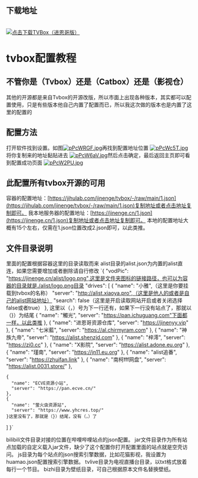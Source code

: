 ## 下载地址
   <br>
   <a href="https://jinenge.lanzoub.com/iY6MT182qihi">
    <img src="https://s1.ax1x.com/2023/09/04/pPDgudJ.png" alt="点击下载TVBox（进恩哥版）" />
  </a>
   <br>
   
# tvbox配置教程



## 不管你是（Tvbox）还是（Catbox）还是（影视仓）

其他的开源都是来自Tvbox的开源改版，所以市面上出现各种版本，其实都可以配置使用，只是有些版本他自己内置了配置而已，所以我这次做的版本也是内置了这里的配置的




## 配置方法

打开软件找到设置。如图<a href="https://imgse.com/i/pPcWRGF"><img src="https://s1.ax1x.com/2023/09/10/pPcWRGF.jpg" alt="pPcWRGF.jpg" border="0"></a>再找到配置地址位置
<a href="https://imgse.com/i/pPcWc5T"><img src="https://s1.ax1x.com/2023/09/10/pPcWc5T.jpg" alt="pPcWc5T.jpg" border="0"></a>将你复制来的地址黏贴进去
<a href="https://imgse.com/i/pPcW6aV"><img src="https://s1.ax1x.com/2023/09/10/pPcW6aV.jpg" alt="pPcW6aV.jpg" border="0"></a>然后点击确定，最后返回主页即可看到配置成功页面
<a href="https://imgse.com/i/pPcW2PU"><img src="https://s1.ax1x.com/2023/09/10/pPcW2PU.jpg" alt="pPcW2PU.jpg" border="0"></a>



## 此配置所有tvbox开源的可用


容器的配置地址：[https://jihulab.com/jinenge/tvbox/-/raw/main/1.json](https://jihulab.com/jinenge/tvbox/-/raw/main/1.json)复制地址或者点击地址复制即可。
我本地服务器的配置地址：[https://jinenge.cn/1.json](https://jinenge.cn/1.json)复制地址或者点击地址复制即可。
本地的配置地址大概有15个左右，仅需在1.json位置改成2.json即可，以此类推。

## 文件目录说明
里面的配置根据容器这里的目录读取而来
alist目录的alist.json为内置的alist直连，如果您需要增加或者删除请自行修改
`{
  "vodPic": "https://jinenge.cn/alist/logo.png",这里是文件夹图标的链接路径，也可以为容器的目录就是./alist/logo.png目录
  "drives": [
    {
      "name": "小雅",（这里是你要挂载到tvbox的名称）
      "server": "http://alist.xiaoya.pro",（这里是他人的或者是自己的alist网站地址）
      "search": false（这里是开启读取网站开启或者关闭选择false或者true）
    }, 这里以（，）号为下一行还有，如果下一行没有站点了，那就以（}）为结尾
    {
      "name": "觸光",
      "server": "https://pan.ichuguang.com"下面都一样，以此类推
    },
    {
      "name": "进恩哥资源仓库",
      "server": "https://jinenyy.vip"
    },
    {
      "name": "七米藍",
      "server": "https://al.chirmyram.com"
    },
    {
      "name": "神族九帝",
      "server": "https://alist.shenzjd.com"
    },
    {
      "name": "梓澪",
      "server": "https://zi0.cc"
    },
    {
      "name": "X影院",
      "server": "https://alist.adone.eu.org"
    },
    {
      "name": "瑾南",
      "server": "https://jn11.eu.org"
    },
    {
      "name": "alist追番",
      "server": "https://zhuifan.link"
    },
    {
      "name": "南柯fff网盘",
      "server": "https://alist.0031.store/"
    },

    {
      "name": "ECVE资源小站",
      "server": "https://pan.ecve.cn/"
    },
    {
      "name": "萤火虫资源站",
      "server": "https://www.yhcres.top/"
    }这里没有了，那就是（}）结尾，没有（，）了
  ]
}`



bilibili文件目录对接的位置在哔哩哔哩站点的json配置。
jar文件目录作为所有站点加载的自定义载入jar文件，缺少了这个配置你打开配置里面的站点就是空壳访问。
js目录为每个站点的json搜索引擎数据，比如花猫影视，我设置为huamao.json配置搜索引擎数据。
tvlive目录为电视直播台目录，以txt格式放着每行一个节目。
bizhi目录为壁纸目录，可自己根据原本文件名替换壁纸。
